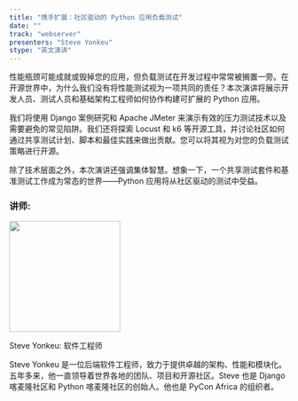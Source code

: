 ```yaml
---
title: "携手扩展：社区驱动的 Python 应用负载测试"
date: ""
track: "webserver"
presenters: "Steve Yonkeu"
stype: "英文演讲"
---
```


性能瓶颈可能成就或毁掉您的应用，但负载测试在开发过程中常常被搁置一旁。在开源世界中，为什么我们没有将性能测试视为一项共同的责任？本次演讲将展示开发人员、测试人员和基础架构工程师如何协作构建可扩展的 Python 应用。

我们将使用 Django 案例研究和 Apache JMeter 来演示有效的压力测试技术以及需要避免的常见陷阱。我们还将探索 Locust 和 k6 等开源工具，并讨论社区如何通过共享测试计划、脚本和最佳实践来做出贡献。您可以将其视为对您的负载测试策略进行开源。

除了技术层面之外，本次演讲还强调集体智慧。想象一下，一个共享测试套件和基准测试工作成为常态的世界——Python 应用将从社区驱动的测试中受益。

### 讲师:

<img src="https://sessionize.com/image/e619-400o400o1-LVL7kbGPbs9VLELb31AX3G.jpg" width="200" /><br/>

Steve Yonkeu: 软件工程师

Steve Yonkeu 是一位后端软件工程师，致力于提供卓越的架构、性能和模块化。五年多来，他一直领导着世界各地的团队、项目和开源社区。Steve 也是 Django 喀麦隆社区和 Python 喀麦隆社区的创始人。他也是 PyCon Africa 的组织者。